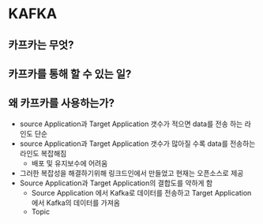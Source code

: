 

# KAFKA 

## 카프카는 무엇?



## 카프카를 통해 할 수 있는 일?



## 왜 카프카를 사용하는가?





- source Application과 Target Application 갯수가 적으면 data를 전송 하는 라인도 단순
- source Application과 Target Application 갯수가 많아질 수록 data를 전송하는 라인도 복잡해짐
  - 배포 및 유지보수에 어려움
- 그러한 복잡성을 해결하기위해 링크드인에서 만들었고 현재는 오픈소스로 제공
- Source Application과 Target Application의 결합도를 약하게 함
  - Source Application 에서 Kafka로 데이터를 전송하고 Target Application에서 Kafka의 데이터를 가져옴
  - Topic